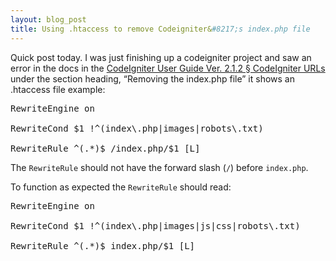 ```yaml
---
layout: blog_post
title: Using .htaccess to remove Codeigniter&#8217;s index.php file
---
```


Quick post today. I was just finishing up a codeigniter project and saw an error in the docs
in the [CodeIgniter User Guide Ver. 2.1.2 &sect; CodeIgniter URLs](http://codeigniter.com/user_guide/general/urls.html "CI URLs")
under the section heading, &#8220;Removing the index.php file&#8221; it shows an .htaccess file example:
<pre class="prettyprint">
RewriteEngine on<br>
RewriteCond $1 !^(index\.php|images|robots\.txt)<br>
RewriteRule ^(.*)$ /index.php/$1 [L]
</pre>
The <code>RewriteRule</code> should not have the forward slash (<code>/</code>) before <code>index.php</code>. 

To function as expected the <code>RewriteRule</code> should read:
<pre class="prettyprint">
RewriteEngine on<br>
RewriteCond $1 !^(index\.php|images|js|css|robots\.txt)<br>
RewriteRule ^(.*)$ index.php/$1 [L]
</pre>
